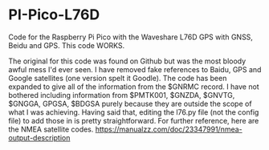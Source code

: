 # PI-Pico-L76D
Code for the Raspberry Pi Pico with the Waveshare L76D GPS with GNSS, Beidu and GPS. This code WORKS.

The original for this code was found on Github but was the most bloody awful mess I'd ever seen. I have removed fake references to Baidu, GPS and Google satellites (one version spelt it Goodle). The code has been expanded to give all of the information from the $GNRMC record. I have not bothered including information from $PMTK001, $GNZDA, $GNVTG, $GNGGA, GPGSA, $BDGSA purely because they are outside the scope of what I was achieving. Having said that, editing the l76.py file (not the config file) to add those in is pretty straightforward. For further reference, here are the NMEA satellite codes. https://manualzz.com/doc/23347991/nmea-output-description
